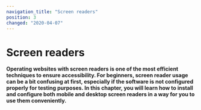 ```yaml
---
navigation_title: "Screen readers"
position: 3
changed: "2020-04-07"
---
```


# Screen readers

**Operating websites with screen readers is one of the most efficient techniques to ensure accessibility. For beginners, screen reader usage can be a bit confusing at first, especially if the software is not configured properly for testing purposes. In this chapter, you will learn how to install and configure both mobile and desktop screen readers in a way for you to use them conveniently.**
